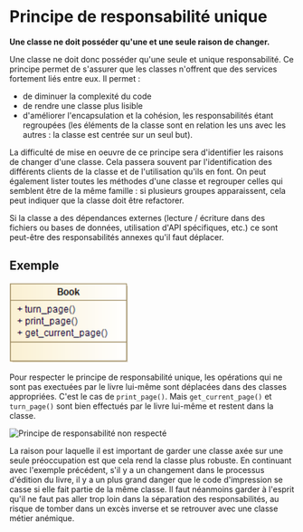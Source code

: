# Principe de responsabilité unique

**Une classe ne doit posséder qu'une et une seule raison de changer.**

Une classe ne doit donc posséder qu'une seule et unique responsabilité.
Ce principe permet de s'assurer que les classes n'offrent que des services fortement liés entre eux. Il permet :

* de diminuer la complexité du code
* de rendre une classe plus lisible
* d'améliorer l'encapsulation et la cohésion, les responsabilités étant regroupées (les éléments de la classe sont en relation les uns avec les autres : la classe est centrée sur un seul but).

La difficulté de mise en oeuvre de ce principe sera d'identifier les raisons de changer d'une classe. Cela passera souvent par l'identification des différents clients de la classe et de l'utilisation qu'ils en font. On peut également lister toutes les méthodes d'une classe et regrouper celles qui semblent être de la même famille : si plusieurs groupes apparaissent, cela peut indiquer que la classe doit être refactorer.

Si la classe a des dépendances externes (lecture / écriture dans des fichiers ou bases de données, utilisation d'API spécifiques, etc.) ce sont peut-être des responsabilités annexes qu'il faut déplacer.

## Exemple

![Principe de responsabilité non respecté](solid_resp_unique_nok.png)

Pour respecter le principe de responsabilité unique, les opérations qui ne sont pas exectuées par le livre lui-même sont déplacées dans des classes appropriées. C'est le cas de ```print_page()```. Mais
```get_current_page()``` et ```turn_page()``` sont bien effectués par le livre lui-même et restent dans la classe.

![Principe de responsabilité non respecté](solid_resp_unique_ok.png)

La raison pour laquelle il est important de garder une classe axée sur une seule préoccupation est que cela rend la classe plus robuste. En continuant avec l'exemple précédent, s'il y a un changement dans le
processus d'édition du livre, il y a un plus grand danger que le code d'impression se casse si elle fait partie de la même classe.
Il faut néanmoins garder à l'esprit qu'il ne faut pas aller trop loin dans la séparation des responsabilités, au risque de tomber dans un excès inverse et se retrouver avec une classe métier anémique.
